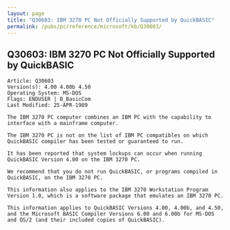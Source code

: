 ```yaml
---
layout: page
title: "Q30603: IBM 3270 PC Not Officially Supported by QuickBASIC"
permalink: /pubs/pc/reference/microsoft/kb/Q30603/
---
```


## Q30603: IBM 3270 PC Not Officially Supported by QuickBASIC

	Article: Q30603
	Version(s): 4.00 4.00b 4.50
	Operating System: MS-DOS
	Flags: ENDUSER | B_BasicCom
	Last Modified: 25-APR-1989
	
	The IBM 3270 PC computer combines an IBM PC with the capability to
	interface with a mainframe computer.
	
	The IBM 3270 PC is not on the list of IBM PC compatibles on which
	QuickBASIC compiler has been tested or guaranteed to run.
	
	It has been reported that system lockups can occur when running
	QuickBASIC Version 4.00 on the IBM 3270 PC.
	
	We recommend that you do not run QuickBASIC, or programs compiled in
	QuickBASIC, on the IBM 3270 PC.
	
	This information also applies to the IBM 3270 Workstation Program
	Version 1.0, which is a software package that emulates an IBM 3270 PC.
	
	This information applies to QuickBASIC Versions 4.00, 4.00b, and 4.50,
	and the Microsoft BASIC Compiler Versions 6.00 and 6.00b for MS-DOS
	and OS/2 (and their included copies of QuickBASIC).
